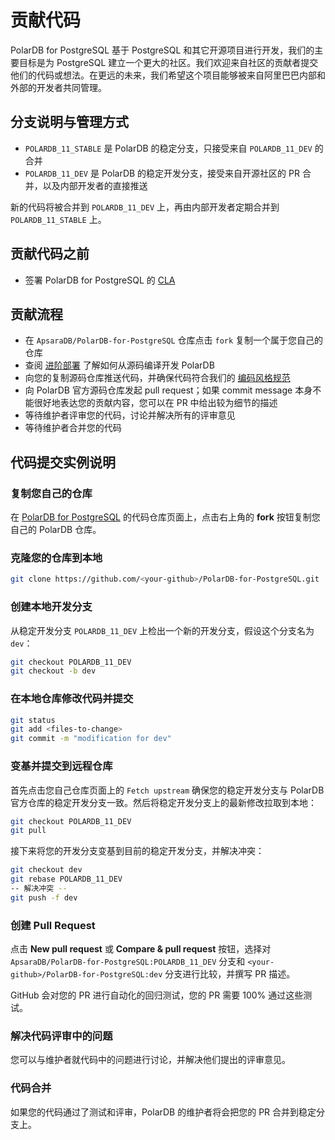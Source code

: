 # 贡献代码

PolarDB for PostgreSQL 基于 PostgreSQL 和其它开源项目进行开发，我们的主要目标是为 PostgreSQL 建立一个更大的社区。我们欢迎来自社区的贡献者提交他们的代码或想法。在更远的未来，我们希望这个项目能够被来自阿里巴巴内部和外部的开发者共同管理。

## 分支说明与管理方式

- `POLARDB_11_STABLE` 是 PolarDB 的稳定分支，只接受来自 `POLARDB_11_DEV` 的合并
- `POLARDB_11_DEV` 是 PolarDB 的稳定开发分支，接受来自开源社区的 PR 合并，以及内部开发者的直接推送

新的代码将被合并到 `POLARDB_11_DEV` 上，再由内部开发者定期合并到 `POLARDB_11_STABLE` 上。

## 贡献代码之前

- 签署 PolarDB for PostgreSQL 的 [CLA](https://gist.github.com/alibaba-oss/151a13b0a72e44ba471119c7eb737d74)

## 贡献流程

- 在 `ApsaraDB/PolarDB-for-PostgreSQL` 仓库点击 `fork` 复制一个属于您自己的仓库
- 查阅 [进阶部署](../deploying/deploy.md) 了解如何从源码编译开发 PolarDB
- 向您的复制源码仓库推送代码，并确保代码符合我们的 [编码风格规范](./coding-style.md)
- 向 PolarDB 官方源码仓库发起 pull request；如果 commit message 本身不能很好地表达您的贡献内容，您可以在 PR 中给出较为细节的描述
- 等待维护者评审您的代码，讨论并解决所有的评审意见
- 等待维护者合并您的代码

## 代码提交实例说明

### 复制您自己的仓库

在 [PolarDB for PostgreSQL](https://github.com/ApsaraDB/PolarDB-for-PostgreSQL) 的代码仓库页面上，点击右上角的 **fork** 按钮复制您自己的 PolarDB 仓库。

### 克隆您的仓库到本地

```bash
git clone https://github.com/<your-github>/PolarDB-for-PostgreSQL.git
```

### 创建本地开发分支

从稳定开发分支 `POLARDB_11_DEV` 上检出一个新的开发分支，假设这个分支名为 `dev`：

```bash
git checkout POLARDB_11_DEV
git checkout -b dev
```

### 在本地仓库修改代码并提交

```bash
git status
git add <files-to-change>
git commit -m "modification for dev"
```

### 变基并提交到远程仓库

首先点击您自己仓库页面上的 `Fetch upstream` 确保您的稳定开发分支与 PolarDB 官方仓库的稳定开发分支一致。然后将稳定开发分支上的最新修改拉取到本地：

```bash
git checkout POLARDB_11_DEV
git pull
```

接下来将您的开发分支变基到目前的稳定开发分支，并解决冲突：

```bash
git checkout dev
git rebase POLARDB_11_DEV
-- 解决冲突 --
git push -f dev
```

### 创建 Pull Request

点击 **New pull request** 或 **Compare & pull request** 按钮，选择对 `ApsaraDB/PolarDB-for-PostgreSQL:POLARDB_11_DEV` 分支和 `<your-github>/PolarDB-for-PostgreSQL:dev` 分支进行比较，并撰写 PR 描述。

GitHub 会对您的 PR 进行自动化的回归测试，您的 PR 需要 100% 通过这些测试。

### 解决代码评审中的问题

您可以与维护者就代码中的问题进行讨论，并解决他们提出的评审意见。

### 代码合并

如果您的代码通过了测试和评审，PolarDB 的维护者将会把您的 PR 合并到稳定分支上。
